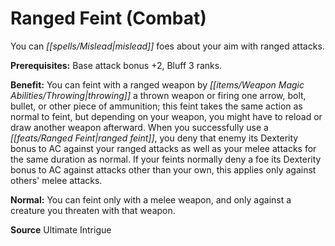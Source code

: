 ﻿---
cssclass: [feats]

---
# Ranged Feint (Combat)

You can _[[spells/Mislead|mislead]]_ foes about your aim with ranged attacks.

**Prerequisites:** Base attack bonus +2, Bluff 3 ranks.

**Benefit:** You can feint with a ranged weapon by _[[items/Weapon Magic Abilities/Throwing|throwing]]_ a thrown weapon or firing one arrow, bolt, bullet, or other piece of ammunition; this feint takes the same action as normal to feint, but depending on your weapon, you might have to reload or draw another weapon afterward. When you successfully use a _[[feats/Ranged Feint|ranged feint]]_, you deny that enemy its Dexterity bonus to AC against your ranged attacks as well as your melee attacks for the same duration as normal. If your feints normally deny a foe its Dexterity bonus to AC against attacks other than your own, this applies only against others' melee attacks.

**Normal:** You can feint only with a melee weapon, and only against a creature you threaten with that weapon.

**Source** Ultimate Intrigue
